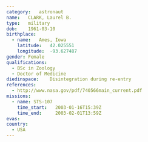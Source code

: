 ```yaml
---
category:	astronaut
name:	CLARK, Laurel B.
type:	military
dob:	1961-03-10
birthplace:
  - name:	Ames, Iowa
    latitude:	42.025551
    longitude:	-93.627487
gender:	Female
qualifications:
  - BSc in Zoology
  - Doctor of Medicine
diedinspace:	Disintegration during re-entry
references:
  - http://www.nasa.gov/pdf/740566main_current.pdf
missions:
  - name: STS-107
    time_start:   2003-01-16T15:39Z
    time_end:     2003-02-01T13:59Z
evas:
country:
  - USA
---
```


